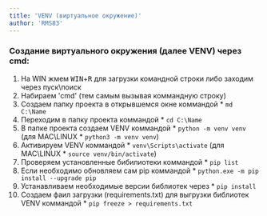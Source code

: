 ```yaml
---
title: 'VENV (виртуальное окружение)'
author: 'RMS83'
---
```


### Создание виртуального окружения (далее VENV) через cmd:
1. На WIN жмем <kbd>WIN</kbd>+<kbd>R</kbd> для загрузки командной строки либо заходим через пуск\поиск
2. Набираем 'cmd' (тем самым вызывая коммандную строку)
3. Cоздаем папку проекта в открывшемся окне коммандой * `md C:\Name`
4. Переходим в папку проекта коммандой * `cd C:\Name`
5. В папке проекта создаем VENV коммандой * `python -m venv venv` (для MAC\LINUX * `python3 -m venv venv`)
6. Активируем VENV коммандой * `venv\Scripts\activate` (для MAC\LINUX * `source venv/bin/activate`)
7. Проверяем установленные бибилиотеки коммандой * `pip list`
8. Если необходимо обновляем сам pip коммандой * `python.exe -m pip install --upgrade pip`
9. Устанавливаем необходимые версии библиотек через  * `pip install` 
10. Создаем фаил загрузки (requirements.txt) для выгрузки библиотек VENV коммандой * `pip freeze > requirements.txt`
